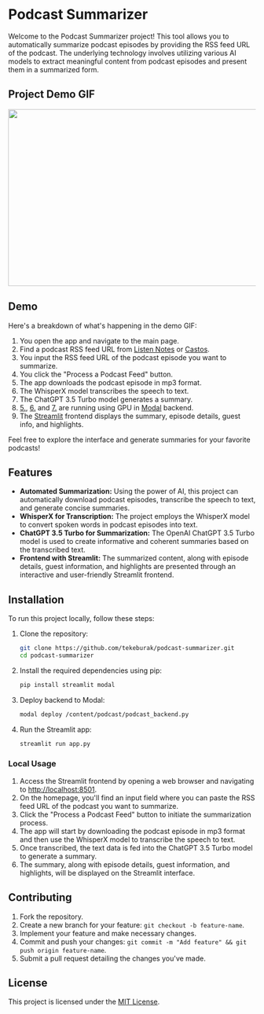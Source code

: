 # Podcast Summarizer

Welcome to the Podcast Summarizer project! This tool allows you to automatically summarize podcast episodes by providing the RSS feed URL of the podcast. The underlying technology involves utilizing various AI models to extract meaningful content from podcast episodes and present them in a summarized form.

## Project Demo GIF

<div align="center">
   <img src="content/podcast/podcast.gif" width="640" height="360"/>
</div>

## Demo

Here's a breakdown of what's happening in the demo GIF:

1. You open the app and navigate to the main page.
2. Find a podcast RSS feed URL from [Listen Notes](https://www.listennotes.com) or [Castos](https://castos.com/tools/find-podcast-rss-feed/).
3. You input the RSS feed URL of the podcast episode you want to summarize.
4. You click the "Process a Podcast Feed" button.
5. The app downloads the podcast episode in mp3 format.
6. The WhisperX model transcribes the speech to text.
7. The ChatGPT 3.5 Turbo model generates a summary.
8. [5.](#demo), [6.](#demo) and [7.](#demo) are running using GPU in [Modal](https://modal.com) backend.
9. The [Streamlit](https://streamlit.io) frontend displays the summary, episode details, guest info, and highlights.

Feel free to explore the interface and generate summaries for your favorite podcasts!

## Features

- **Automated Summarization:** Using the power of AI, this project can automatically download podcast episodes, transcribe the speech to text, and generate concise summaries.
- **WhisperX for Transcription:** The project employs the WhisperX model to convert spoken words in podcast episodes into text.
- **ChatGPT 3.5 Turbo for Summarization:** The OpenAI ChatGPT 3.5 Turbo model is used to create informative and coherent summaries based on the transcribed text.
- **Frontend with Streamlit:** The summarized content, along with episode details, guest information, and highlights are presented through an interactive and user-friendly Streamlit frontend.

## Installation

To run this project locally, follow these steps:

1. Clone the repository:

   ```bash
   git clone https://github.com/tekeburak/podcast-summarizer.git
   cd podcast-summarizer

2. Install the required dependencies using pip:
   ```bash
   pip install streamlit modal

3. Deploy backend to Modal:
   ```bash
   modal deploy /content/podcast/podcast_backend.py

4. Run the Streamlit app:
   ```bash
   streamlit run app.py

### Local Usage

1. Access the Streamlit frontend by opening a web browser and navigating to [http://localhost:8501](localhost:8501).
2. On the homepage, you'll find an input field where you can paste the RSS feed URL of the podcast you want to summarize.
3. Click the "Process a Podcast Feed" button to initiate the summarization process.
4. The app will start by downloading the podcast episode in mp3 format and then use the WhisperX model to transcribe the speech to text.
5. Once transcribed, the text data is fed into the ChatGPT 3.5 Turbo model to generate a summary.
6. The summary, along with episode details, guest information, and highlights, will be displayed on the Streamlit interface.

## Contributing

1. Fork the repository.
2. Create a new branch for your feature: `git checkout -b feature-name`.
3. Implement your feature and make necessary changes.
4. Commit and push your changes: `git commit -m "Add feature" && git push origin feature-name`.
5. Submit a pull request detailing the changes you've made.

## License

This project is licensed under the [MIT License](LICENSE).